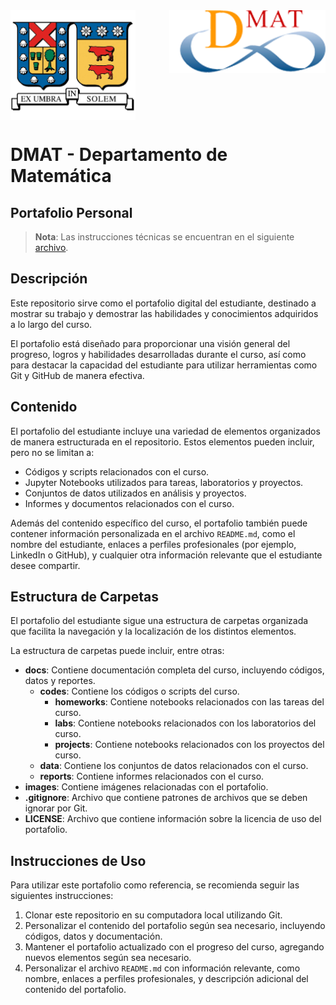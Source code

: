 <header>
<img src="./images/utfsm.png" width=200 alt="UTFSM" align="left"/>
<img src="./images/dmat.png" alt="DMAT" align="right"/>
</header>
</br></br></br></br></br>

</br>
</br>


# DMAT - Departamento de Matemática

## Portafolio Personal

> **Nota**: Las instrucciones técnicas se encuentran en el siguiente [archivo](docs/setup.md).

## Descripción

Este repositorio sirve como el portafolio digital del estudiante, destinado a mostrar 
su trabajo y demostrar las habilidades y conocimientos adquiridos a lo largo del curso. 

El portafolio está diseñado para proporcionar una visión general del progreso, logros 
y habilidades desarrolladas durante el curso, así como para destacar la capacidad del estudiante
para utilizar herramientas como Git y GitHub de manera efectiva.

## Contenido

El portafolio del estudiante incluye una variedad de elementos organizados 
de manera estructurada en el repositorio. Estos elementos pueden incluir, pero no se limitan a:

- Códigos y scripts relacionados con el curso.
- Jupyter Notebooks utilizados para tareas, laboratorios y proyectos.
- Conjuntos de datos utilizados en análisis y proyectos.
- Informes y documentos relacionados con el curso.

Además del contenido específico del curso,
el portafolio también puede contener
información personalizada en el archivo `README.md`,
como el nombre del estudiante, enlaces a
perfiles profesionales (por ejemplo, LinkedIn o GitHub),
y cualquier otra información relevante que el estudiante desee compartir.

## Estructura de Carpetas

El portafolio del estudiante sigue una estructura de carpetas
organizada que facilita la navegación y la localización 
de los distintos elementos. 

La estructura de carpetas puede incluir, entre otras:

- **docs**: Contiene documentación completa del curso, incluyendo códigos, datos y reportes.
  - **codes**: Contiene los códigos o scripts del curso.
    - **homeworks**: Contiene notebooks relacionados con las tareas del curso.
    - **labs**: Contiene notebooks relacionados con los laboratorios del curso.
    - **projects**: Contiene notebooks relacionados con los proyectos del curso.
  - **data**: Contiene los conjuntos de datos relacionados con el curso.
  - **reports**: Contiene informes relacionados con el curso.
- **images**: Contiene imágenes relacionadas con el portafolio.
- **.gitignore**: Archivo que contiene patrones de archivos que se deben ignorar por Git.
- **LICENSE**: Archivo que contiene información sobre la licencia de uso del portafolio.

## Instrucciones de Uso

Para utilizar este portafolio como referencia,
se recomienda seguir las siguientes instrucciones:

1. Clonar este repositorio en su computadora local utilizando Git.
2. Personalizar el contenido del portafolio según sea necesario, incluyendo códigos, datos y documentación.
3. Mantener el portafolio actualizado con el progreso del curso, agregando nuevos elementos según sea necesario.
4. Personalizar el archivo `README.md` con información relevante, como nombre, enlaces a perfiles profesionales, y descripción adicional del contenido del portafolio.






